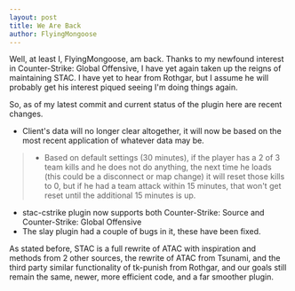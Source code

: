 ```yaml
---
layout: post
title: We Are Back
author: FlyingMongoose
---
```


Well, at least I, FlyingMongoose, am back. Thanks to my newfound interest in Counter-Strike: Global Offensive, I have yet again taken up the reigns of maintaining STAC. I have yet to hear from Rothgar, but I assume he will probably get his interest piqued seeing I'm doing things again.

So, as of my latest commit and current status of the plugin here are recent changes.
* Client's data will no longer clear altogether, it will now be based on the most recent application of whatever data may be.
> * Based on default settings (30 minutes), if the player has a 2 of 3 team kills and he does not do anything, the next time he loads (this could be a disconnect or map change) it will reset those kills to 0, but if he had a team attack within 15 minutes, that won't get reset until the additional 15 minutes is up.
* stac-cstrike plugin now supports both Counter-Strike: Source and Counter-Strike: Global Offensive
* The slay plugin had a couple of bugs in it, these have been fixed.

As stated before, STAC is a full rewrite of ATAC with inspiration and methods from 2 other sources, the rewrite of ATAC from Tsunami, and the third party similar functionality of tk-punish from Rothgar, and our goals still remain the same, newer, more efficient code, and a far smoother plugin.